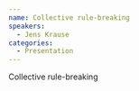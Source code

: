 ```yaml
--- 
name: Collective rule-breaking  
speakers: 
  - Jens Krause
categories:
  - Presentation
---
```


Collective rule-breaking 